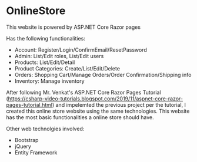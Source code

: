 # OnlineStore
This website is powered by ASP.NET Core Razor pages

Has the following functionalities:
- Account: Register/Login/ConfirmEmail/ResetPassword
- Admin: List/Edit roles, List/Edit users
- Products: List/Edit/Detail
- Product Categories: Create/List/Edit/Delete
- Orders: Shopping Cart/Manage Orders/Order Confirmation/Shipping info
- Inventory: Manage inventory

After following Mr. Venkat's ASP.NET Core Razor Pages Tutorial (https://csharp-video-tutorials.blogspot.com/2019/11/aspnet-core-razor-pages-tutorial.html)
and impelemted the previous project per the tutorial, I created this online store website using the same technologies.
This website has the most basic functionalities a online store should have.

Other web technolgies involved:
- Bootstrap
- jQuery
- Entity Framework
